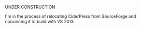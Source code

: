 UNDER CONSTRUCTION

I'm in the process of relocating CiderPress from SourceForge and convincing it to build with VS 2013.
